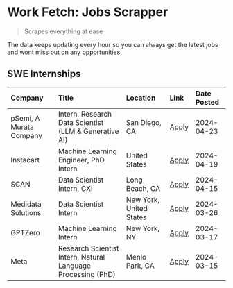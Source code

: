 # Work Fetch: Jobs Scrapper
> Scrapes everything at ease

The data keeps updating every hour so you can always get the latest jobs and wont miss out on any opportunities.

## SWE Internships
<!--START_SECTION:workfetch-->
| Company                 | Title                                                        | Location                | Link                                                                                                                                                                                                                                                                       | Date Posted   |
|:------------------------|:-------------------------------------------------------------|:------------------------|:---------------------------------------------------------------------------------------------------------------------------------------------------------------------------------------------------------------------------------------------------------------------------|:--------------|
| pSemi, A Murata Company | Intern, Research Data Scientist (LLM & Generative AI)        | San Diego, CA           | [Apply](https://www.linkedin.com/jobs/view/intern-research-data-scientist-llm-generative-ai-at-psemi-a-murata-company-3887074168?position=4&pageNum=0&refId=jCkXyUZ5dk8obnxSldcGZQ%3D%3D&trackingId=9crzmj8BIA3hhVjLqWCoBA%3D%3D&trk=public_jobs_jserp-result_search-card) | 2024-04-23    |
| Instacart               | Machine Learning Engineer, PhD Intern                        | United States           | [Apply](https://www.linkedin.com/jobs/view/machine-learning-engineer-phd-intern-at-instacart-3901991739?position=2&pageNum=0&refId=jCkXyUZ5dk8obnxSldcGZQ%3D%3D&trackingId=E4VRsiJAhs%2Fjh47VqzpRaA%3D%3D&trk=public_jobs_jserp-result_search-card)                        | 2024-04-19    |
| SCAN                    | Data Scientist Intern, CXI                                   | Long Beach, CA          | [Apply](https://www.linkedin.com/jobs/view/data-scientist-intern-cxi-at-scan-3899690492?position=10&pageNum=0&refId=jCkXyUZ5dk8obnxSldcGZQ%3D%3D&trackingId=4bX3ThA1hxVgJth1shV9Tw%3D%3D&trk=public_jobs_jserp-result_search-card)                                         | 2024-04-15    |
| Medidata Solutions      | Data Scientist Intern                                        | New York, United States | [Apply](https://www.linkedin.com/jobs/view/data-scientist-intern-at-medidata-solutions-3810253704?position=9&pageNum=0&refId=jCkXyUZ5dk8obnxSldcGZQ%3D%3D&trackingId=mZ%2B0wifVVuMh1PxK%2BwfJKQ%3D%3D&trk=public_jobs_jserp-result_search-card)                            | 2024-03-26    |
| GPTZero                 | Machine Learning Intern                                      | New York, NY            | [Apply](https://www.linkedin.com/jobs/view/machine-learning-intern-at-gptzero-3860723963?position=8&pageNum=0&refId=jCkXyUZ5dk8obnxSldcGZQ%3D%3D&trackingId=WwI3BoPLS2O9HKQ4SA1cJA%3D%3D&trk=public_jobs_jserp-result_search-card)                                         | 2024-03-17    |
| Meta                    | Research Scientist Intern, Natural Language Processing (PhD) | Menlo Park, CA          | [Apply](https://www.linkedin.com/jobs/view/research-scientist-intern-natural-language-processing-phd-at-meta-3858718375?position=7&pageNum=0&refId=jCkXyUZ5dk8obnxSldcGZQ%3D%3D&trackingId=1Mn3O1stkM%2BgolRkT129qQ%3D%3D&trk=public_jobs_jserp-result_search-card)        | 2024-03-15    |
<!--END_SECTION:workfetch-->
